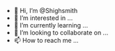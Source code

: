 - 👋 Hi, I’m @Shighsmith
- 👀 I’m interested in ...
- 🌱 I’m currently learning ...
- 💞️ I’m looking to collaborate on ...
- 📫 How to reach me ...

<!---
Shighsmith/Shighsmith is a ✨ special ✨ repository because its `README.md` (this file) appears on your GitHub profile.
You can click the Preview link to take a look at your changes.
--->
